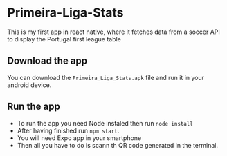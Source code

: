 # Primeira-Liga-Stats
This is my first app in react native, where it fetches data from a soccer API to display the  Portugal first league table
## Download the app
You can download the `Primeira_Liga_Stats.apk` file and run it in your android device.
## Run the app
* To run the app you need Node instaled then run `node install`
* After having finished run `npm start`.
* You will need Expo app in your smartphone
* Then all you have to do is scann th QR code generated in the terminal.
